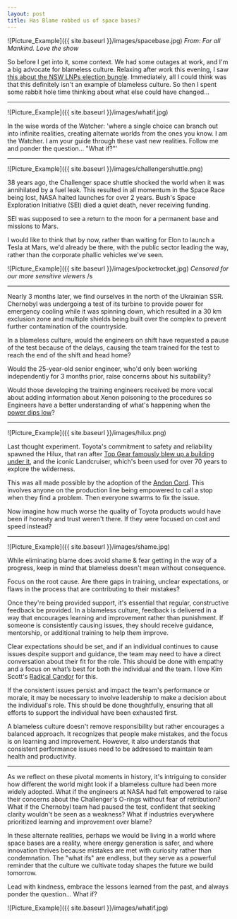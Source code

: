 ```yaml
---
layout: post
title: Has Blame robbed us of space bases?
---
```


![Picture_Example]({{ site.baseurl }}/images/spacebase.jpg)
*From: For all Mankind.  Love the show*


So before I get into it, some context. We had some outages at work, and I'm a big advocate for blameless culture. Relaxing after work this evening, I saw [this about the NSW LNPs election bungle](https://www.abc.net.au/news/2024-08-15/nsw-liberal-director-richard-shields-sacked/104231340). Immediately, all I could think was that this definitely isn't an example of blameless culture. So then I spent some rabbit hole time thinking about what else could have changed...

---

![Picture_Example]({{ site.baseurl }}/images/whatif.jpg)

In the wise words of the Watcher: 'where a single choice can branch out into infinite realities, creating alternate worlds from the ones you know. I am the Watcher. I am your guide through these vast new realities. Follow me and ponder the question... "What if?"'

---

![Picture_Example]({{ site.baseurl }}/images/challengershuttle.png)

38 years ago, the Challenger space shuttle shocked the world when it was annihilated by a fuel leak. This resulted in all momentum in the Space Race being lost, NASA halted launches for over 2 years. Bush's Space Exploration Initiative (SEI) died a quiet death, never receiving funding.

SEI was supposed to see a return to the moon for a permanent base and missions to Mars.

I would like to think that by now, rather than waiting for Elon to launch a Tesla at Mars, we'd already be there, with the public sector leading the way, rather than the corporate phallic vehicles we've seen.

![Picture_Example]({{ site.baseurl }}/images/pocketrocket.jpg)
*Censored for our more sensitive viewers* /s

---

Nearly 3 months later, we find ourselves in the north of the Ukrainian SSR. Chernobyl was undergoing a test of its turbine to provide power for emergency cooling while it was spinning down, which resulted in a 30 km exclusion zone and multiple shields being built over the complex to prevent further contamination of the countryside. 

In a blameless culture, would the engineers on shift have requested a pause of the test because of the delays, causing the team trained for the test to reach the end of the shift and head home?

Would the 25-year-old senior engineer, who'd only been working independently for 3 months prior, raise concerns about his suitability?

Would those developing the training engineers received be more vocal about adding information about Xenon poisoning to the procedures so Engineers have a better understanding of what's happening when the [power dips low](https://en.wikipedia.org/wiki/Chernobyl_disaster#Unexpected_drop_of_the_reactor_power)?

---

![Picture_Example]({{ site.baseurl }}/images/hilux.png)

Last thought experiment. Toyota's commitment to safety and reliability spawned the Hilux, that ran after [Top Gear famously blew up a building under it](https://www.youtube.com/watch?v=kFnVZXQD5_k), and the iconic Landcruiser, which's been used for over 70 years to explore the wilderness.

This was all made possible by the adoption of the [Andon Cord](https://en.wikipedia.org/wiki/Andon_(manufacturing)). This involves anyone on the production line being empowered to call a stop when they find a problem. Then everyone swarms to fix the issue.

Now imagine how much worse the quality of Toyota products would have been if honesty and trust weren't there. If they were focused on cost and speed instead?

---

![Picture_Example]({{ site.baseurl }}/images/shame.jpg)

While eliminating blame does avoid shame & fear getting in the way of a progress, keep in mind that blameless doesn't mean without consequence.

Focus on the root cause. Are there gaps in training, unclear expectations, or flaws in the process that are contributing to their mistakes?

Once they're being provided support, it's essential that regular, constructive feedback be provided. In a blameless culture, feedback is delivered in a way that encourages learning and improvement rather than punishment. If someone is consistently causing issues, they should receive guidance, mentorship, or additional training to help them improve.

Clear expectations should be set, and if an individual continues to cause issues despite support and guidance, the team may need to have a direct conversation about their fit for the role. This should be done with empathy and a focus on what’s best for both the individual and the team. I love Kim Scott's [Radical Candor](https://www.radicalcandor.com/) for this.

If the consistent issues persist and impact the team's performance or morale, it may be necessary to involve leadership to make a decision about the individual's role. This should be done thoughtfully, ensuring that all efforts to support the individual have been exhausted first.

A blameless culture doesn't remove responsibility but rather encourages a balanced approach. It recognizes that people make mistakes, and the focus is on learning and improvement. However, it also understands that consistent performance issues need to be addressed to maintain team health and productivity.

---

As we reflect on these pivotal moments in history, it's intriguing to consider how different the world might look if a blameless culture had been more widely adopted. What if the engineers at NASA had felt empowered to raise their concerns about the Challenger's O-rings without fear of retribution? What if the Chernobyl team had paused the test, confident that seeking clarity wouldn't be seen as a weakness? What if industries everywhere prioritized learning and improvement over blame?

In these alternate realities, perhaps we would be living in a world where space bases are a reality, where energy generation is safer, and where innovation thrives because mistakes are met with curiosity rather than condemnation. The "what ifs" are endless, but they serve as a powerful reminder that the culture we cultivate today shapes the future we build tomorrow.

Lead with kindness, embrace the lessons learned from the past, and always ponder the question... What if?

![Picture_Example]({{ site.baseurl }}/images/whatif.jpg)